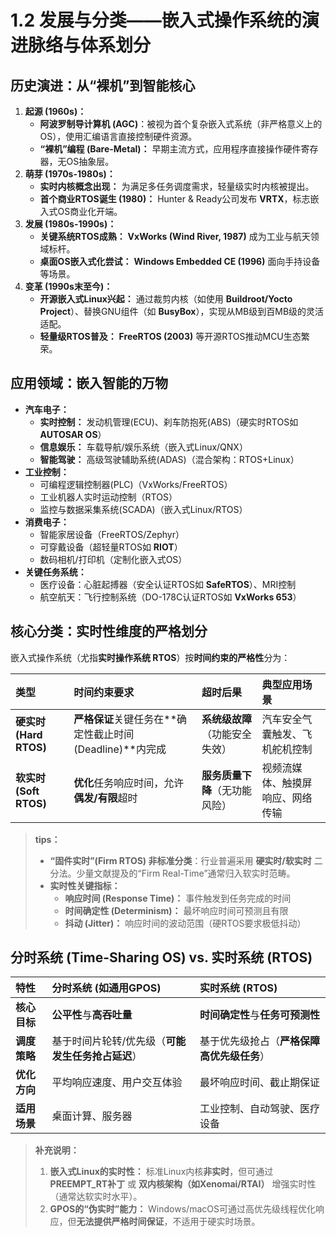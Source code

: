 # 1.2 发展与分类——嵌入式操作系统的演进脉络与体系划分

## **历史演进：从“裸机”到智能核心**

1. **起源 (1960s)：**
   * **阿波罗制导计算机 (AGC)**：被视为首个复杂嵌入式系统（非严格意义上的OS），使用汇编语言直接控制硬件资源。
   * **“裸机”编程 (Bare-Metal)：** 早期主流方式，应用程序直接操作硬件寄存器，无OS抽象层。
2. **萌芽 (1970s-1980s)：**
   * **实时内核概念出现：** 为满足多任务调度需求，轻量级实时内核被提出。
   * **首个商业RTOS诞生 (1980)：** Hunter & Ready公司发布 **VRTX**，标志嵌入式OS商业化开端。
3. **发展 (1980s-1990s)：**
   * **关键系统RTOS成熟：** **VxWorks (Wind River, 1987)** 成为工业与航天领域标杆。
   * **桌面OS嵌入式化尝试：** **Windows Embedded CE (1996)** 面向手持设备等场景。
4. **变革 (1990s末至今)：**
   * **开源嵌入式Linux兴起：** 通过裁剪内核（如使用 **Buildroot/Yocto Project**）、替换GNU组件（如 **BusyBox**），实现从MB级到百MB级的灵活适配。
   * **轻量级RTOS普及：** **FreeRTOS (2003)** 等开源RTOS推动MCU生态繁荣。

## **应用领域：嵌入智能的万物**

* **汽车电子：**
  * **实时控制：** 发动机管理(ECU)、刹车防抱死(ABS)（硬实时RTOS如 **AUTOSAR OS**）
  * **信息娱乐：** 车载导航/娱乐系统（嵌入式Linux/QNX）
  * **智能驾驶：** 高级驾驶辅助系统(ADAS)（混合架构：RTOS+Linux）
* **工业控制：**
  * 可编程逻辑控制器(PLC)（VxWorks/FreeRTOS）
  * 工业机器人实时运动控制（RTOS）
  * 监控与数据采集系统(SCADA)（嵌入式Linux/RTOS）
* **消费电子：**
  * 智能家居设备（FreeRTOS/Zephyr）
  * 可穿戴设备（超轻量RTOS如 **RIOT**）
  * 数码相机/打印机（定制化嵌入式OS）
* **关键任务系统：**
  * 医疗设备：心脏起搏器（安全认证RTOS如 **SafeRTOS**）、MRI控制
  * 航空航天：飞行控制系统（DO-178C认证RTOS如 **VxWorks 653**）

## **核心分类：实时性维度的严格划分**

嵌入式操作系统（尤指**实时操作系统 RTOS**）按**时间约束的严格性**分为：

| 类型                  | 时间约束要求                                | 超时后果              | 典型应用场景           |
|:------------------- |:------------------------------------- |:----------------- |:---------------- |
| **硬实时 (Hard RTOS)** | **严格保证**关键任务在**确定性截止时间(Deadline)**内完成 | **系统级故障**（功能安全失效） | 汽车安全气囊触发、飞机舵机控制  |
| **软实时 (Soft RTOS)** | **优化**任务响应时间，允许**偶发/有限**超时            | **服务质量下降**（无功能风险） | 视频流媒体、触摸屏响应、网络传输 |

> **tips：**
>
> * **“固件实时”(Firm RTOS) 非标准分类**：行业普遍采用 **硬实时/软实时** 二分法。少量文献提及的“Firm Real-Time”通常归入软实时范畴。
> * **实时性关键指标：**
>   * **响应时间 (Response Time)：** 事件触发到任务完成的时间
>   * **时间确定性 (Determinism)：** 最坏响应时间可预测且有限
>   * **抖动 (Jitter)：** 响应时间的波动范围（硬RTOS要求极低抖动）

## **分时系统 (Time-Sharing OS) vs. 实时系统 (RTOS)**

| 特性       | 分时系统 (如通用GPOS)              | 实时系统 (RTOS)             |
|:-------- |:--------------------------- |:----------------------- |
| **核心目标** | **公平性**与**高吞吐量**            | **时间确定性**与**任务可预测性**    |
| **调度策略** | 基于时间片轮转/优先级（**可能发生任务抢占延迟**） | 基于优先级抢占（**严格保障高优先级任务**） |
| **优化方向** | 平均响应速度、用户交互体验               | 最坏响应时间、截止期保证            |
| **适用场景** | 桌面计算、服务器                    | 工业控制、自动驾驶、医疗设备          |

> **补充说明：**
>
> 1. **嵌入式Linux的实时性：** 标准Linux内核**非实时**，但可通过 **PREEMPT_RT补丁** 或 **双内核架构（如Xenomai/RTAI）** 增强实时性（通常达软实时水平）。
> 2. **GPOS的“伪实时”能力：** Windows/macOS可通过高优先级线程优化响应，但**无法提供严格时间保证**，不适用于硬实时场景。
